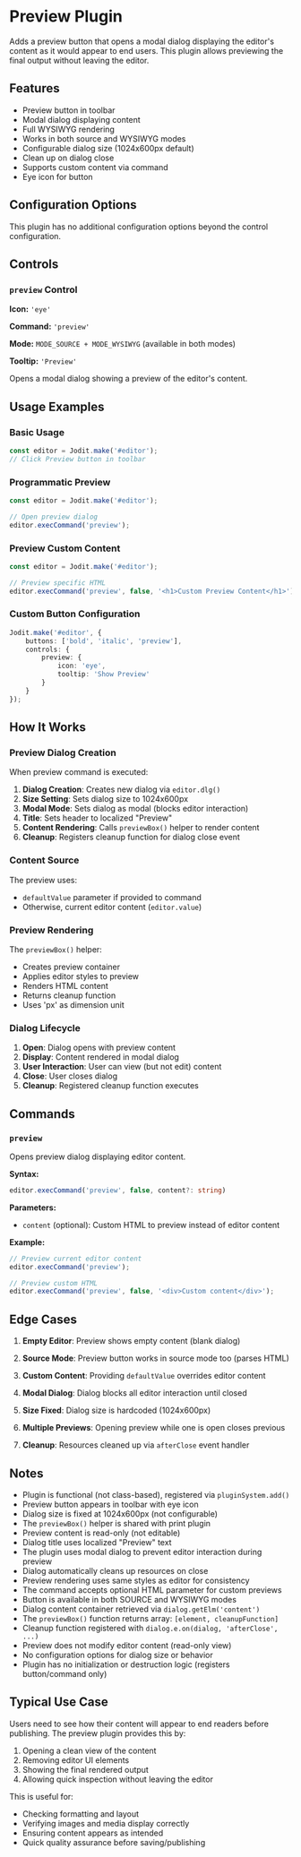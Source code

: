 # Preview Plugin

Adds a preview button that opens a modal dialog displaying the editor's content as it would appear to end users. This plugin allows previewing the final output without leaving the editor.

## Features

- Preview button in toolbar
- Modal dialog displaying content
- Full WYSIWYG rendering
- Works in both source and WYSIWYG modes
- Configurable dialog size (1024x600px default)
- Clean up on dialog close
- Supports custom content via command
- Eye icon for button

## Configuration Options

This plugin has no additional configuration options beyond the control configuration.

## Controls

### `preview` Control

**Icon:** `'eye'`

**Command:** `'preview'`

**Mode:** `MODE_SOURCE + MODE_WYSIWYG` (available in both modes)

**Tooltip:** `'Preview'`

Opens a modal dialog showing a preview of the editor's content.

## Usage Examples

### Basic Usage

```typescript
const editor = Jodit.make('#editor');
// Click Preview button in toolbar
```

### Programmatic Preview

```typescript
const editor = Jodit.make('#editor');

// Open preview dialog
editor.execCommand('preview');
```

### Preview Custom Content

```typescript
const editor = Jodit.make('#editor');

// Preview specific HTML
editor.execCommand('preview', false, '<h1>Custom Preview Content</h1>');
```

### Custom Button Configuration

```typescript
Jodit.make('#editor', {
    buttons: ['bold', 'italic', 'preview'],
    controls: {
        preview: {
            icon: 'eye',
            tooltip: 'Show Preview'
        }
    }
});
```

## How It Works

### Preview Dialog Creation

When preview command is executed:

1. **Dialog Creation**: Creates new dialog via `editor.dlg()`
2. **Size Setting**: Sets dialog size to 1024x600px
3. **Modal Mode**: Sets dialog as modal (blocks editor interaction)
4. **Title**: Sets header to localized "Preview"
5. **Content Rendering**: Calls `previewBox()` helper to render content
6. **Cleanup**: Registers cleanup function for dialog close event

### Content Source

The preview uses:
- `defaultValue` parameter if provided to command
- Otherwise, current editor content (`editor.value`)

### Preview Rendering

The `previewBox()` helper:
- Creates preview container
- Applies editor styles to preview
- Renders HTML content
- Returns cleanup function
- Uses 'px' as dimension unit

### Dialog Lifecycle

1. **Open**: Dialog opens with preview content
2. **Display**: Content rendered in modal dialog
3. **User Interaction**: User can view (but not edit) content
4. **Close**: User closes dialog
5. **Cleanup**: Registered cleanup function executes

## Commands

### `preview`

Opens preview dialog displaying editor content.

**Syntax:**
```typescript
editor.execCommand('preview', false, content?: string)
```

**Parameters:**
- `content` (optional): Custom HTML to preview instead of editor content

**Example:**
```typescript
// Preview current editor content
editor.execCommand('preview');

// Preview custom HTML
editor.execCommand('preview', false, '<div>Custom content</div>');
```

## Edge Cases

1. **Empty Editor**: Preview shows empty content (blank dialog)

2. **Source Mode**: Preview button works in source mode too (parses HTML)

3. **Custom Content**: Providing `defaultValue` overrides editor content

4. **Modal Dialog**: Dialog blocks all editor interaction until closed

5. **Size Fixed**: Dialog size is hardcoded (1024x600px)

6. **Multiple Previews**: Opening preview while one is open closes previous

7. **Cleanup**: Resources cleaned up via `afterClose` event handler

## Notes

- Plugin is functional (not class-based), registered via `pluginSystem.add()`
- Preview button appears in toolbar with eye icon
- Dialog size is fixed at 1024x600px (not configurable)
- The `previewBox()` helper is shared with print plugin
- Preview content is read-only (not editable)
- Dialog title uses localized "Preview" text
- The plugin uses modal dialog to prevent editor interaction during preview
- Dialog automatically cleans up resources on close
- Preview rendering uses same styles as editor for consistency
- The command accepts optional HTML parameter for custom previews
- Button is available in both SOURCE and WYSIWYG modes
- Dialog content container retrieved via `dialog.getElm('content')`
- The `previewBox()` function returns array: `[element, cleanupFunction]`
- Cleanup function registered with `dialog.e.on(dialog, 'afterClose', ...)`
- Preview does not modify editor content (read-only view)
- No configuration options for dialog size or behavior
- Plugin has no initialization or destruction logic (registers button/command only)

## Typical Use Case

Users need to see how their content will appear to end readers before publishing. The preview plugin provides this by:

1. Opening a clean view of the content
2. Removing editor UI elements
3. Showing the final rendered output
4. Allowing quick inspection without leaving the editor

This is useful for:
- Checking formatting and layout
- Verifying images and media display correctly
- Ensuring content appears as intended
- Quick quality assurance before saving/publishing